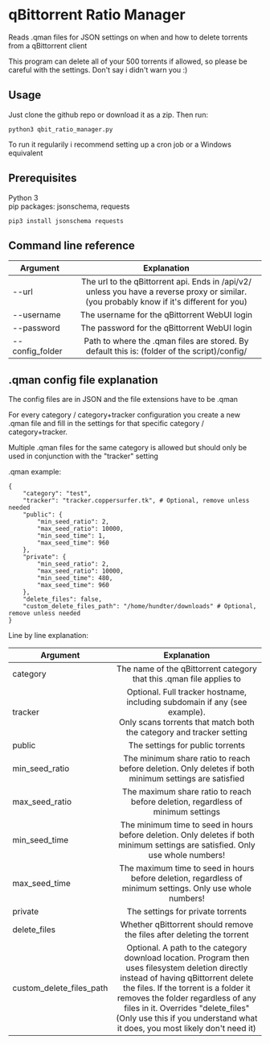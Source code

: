 # qBittorrent Ratio Manager
Reads .qman files for JSON settings on when and how to delete torrents from a qBittorrent client


This program can delete all of your 500 torrents if allowed, so please be careful with the settings. Don't say i didn't warn you :)

## Usage
Just clone the github repo or download it as a zip. Then run:
```
python3 qbit_ratio_manager.py
```
To run it regularily i recommend setting up a cron job or a Windows equivalent

## Prerequisites
Python 3<br>
pip packages: jsonschema, requests
```
pip3 install jsonschema requests
```

## Command line reference
|Argument         |Explanation|
|---              |:-:|
|--url            |The url to the qBittorrent api. Ends in /api/v2/ unless you have a reverse proxy or similar.<br> (you probably know if it's different for you)|
|--username       |The username for the qBittorrent WebUI login|
|--password       |The password for the qBittorrent WebUI login|
|--config_folder  |Path to where the .qman files are stored. By default this is: (folder of the script)/config/|

## .qman config file explanation
The config files are in JSON and the file extensions have to be .qman


For every category / category+tracker configuration you create a new .qman file and fill in the settings for that specific category / category+tracker.



Multiple .qman files for the same category is allowed but should only be used in conjunction with the "tracker" setting


.qman example:
```
{
    "category": "test",
    "tracker": "tracker.coppersurfer.tk", # Optional, remove unless needed
    "public": {
        "min_seed_ratio": 2,
        "max_seed_ratio": 10000,
        "min_seed_time": 1,
        "max_seed_time": 960
    },
    "private": {
        "min_seed_ratio": 2,
        "max_seed_ratio": 10000,
        "min_seed_time": 480,
        "max_seed_time": 960
    },
    "delete_files": false,
    "custom_delete_files_path": "/home/hundter/downloads" # Optional, remove unless needed
}
```

Line by line explanation:


|Argument|Explanation|
|---|:-:|
|category|The name of the qBittorrent category that this .qman file applies to|
|tracker|Optional. Full tracker hostname, including subdomain if any (see example).<br>Only scans torrents that match both the category and tracker setting|
|public|The settings for public torrents|
|min_seed_ratio|The minimum share ratio to reach before deletion. Only deletes if both minimum settings are satisfied|
|max_seed_ratio|The maximum share ratio to reach before deletion, regardless of minimum settings|
|min_seed_time|The minimum time to seed in hours before deletion. Only deletes if both minimum settings are satisfied. Only use whole numbers!|
|max_seed_time|The maximum time to seed in hours before deletion, regardless of minimum settings. Only use whole numbers!|
|private|The settings for private torrents|
|delete_files|Whether qBittorrent should remove the files after deleting the torrent|
|custom_delete_files_path|Optional. A path to the category download location. Program then uses filesystem deletion directly instead of having qBittorrent delete the files. If the torrent is a folder it removes the folder regardless of any files in it. Overrides "delete_files" (Only use this if you understand what it does, you most likely don't need it)|
